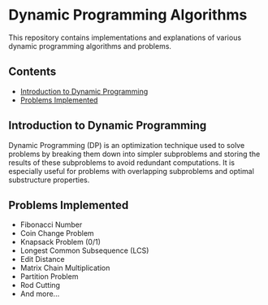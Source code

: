 # Dynamic Programming Algorithms

This repository contains implementations and explanations of various dynamic programming algorithms and problems.

## Contents

- [Introduction to Dynamic Programming](#introduction-to-dynamic-programming)
- [Problems Implemented](#problems-implemented)

## Introduction to Dynamic Programming

Dynamic Programming (DP) is an optimization technique used to solve problems by breaking them down into simpler subproblems and storing the results of these subproblems to avoid redundant computations. It is especially useful for problems with overlapping subproblems and optimal substructure properties.

## Problems Implemented

- Fibonacci Number
- Coin Change Problem
- Knapsack Problem (0/1)
- Longest Common Subsequence (LCS)
- Edit Distance
- Matrix Chain Multiplication
- Partition Problem
- Rod Cutting
- And more...


